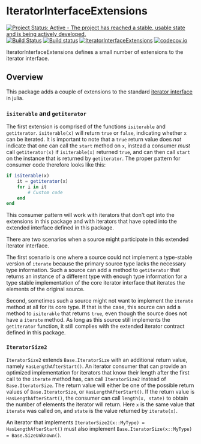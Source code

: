 # IteratorInterfaceExtensions

[![Project Status: Active - The project has reached a stable, usable state and is being actively developed.](http://www.repostatus.org/badges/latest/active.svg)](http://www.repostatus.org/#active)
[![Build Status](https://travis-ci.org/davidanthoff/IteratorInterfaceExtensions.jl.svg?branch=master)](https://travis-ci.org/davidanthoff/IteratorInterfaceExtensions.jl)
[![Build status](https://ci.appveyor.com/api/projects/status/8wti8nb7r373fxj4/branch/master?svg=true)](https://ci.appveyor.com/project/davidanthoff/iteratorinterfaceextensions-jl/branch/master)
[![IteratorInterfaceExtensions](http://pkg.julialang.org/badges/IteratorInterfaceExtensions_0.6.svg)](http://pkg.julialang.org/?pkg=IteratorInterfaceExtensions)
[![codecov.io](http://codecov.io/github/davidanthoff/IteratorInterfaceExtensions.jl/coverage.svg?branch=master)](http://codecov.io/github/davidanthoff/IteratorInterfaceExtensions.jl?branch=master)

IteratorInterfaceExtensions defines a small number of extensions to the iterator interface.

## Overview

This package adds a couple of extensions to the standard [iterator interface](https://docs.julialang.org/en/latest/manual/interfaces/#man-interface-iteration-1) in julia.

### ``isiterable`` and ``getiterator``

The first extension is comprised of the functions ``isiterable`` and ``getiterator``. ``isiterable(x)`` will return ``true`` or ``false``, indicating whether ``x`` can be iterated. It is important to note that a ``true`` return value does *not* indicate that one can call the ``start`` method on ``x``, instead a consumer *must* call ``getiterator(x)`` if ``isiterable(x)`` returned ``true``, and can then call ``start`` on the instance that is returned by ``getiterator``. The proper pattern for consumer code therefore looks like this:

````julia
if isiterable(x)
    it = getiterator(x)
    for i in it
        # Custom code
    end
end
````
This consumer pattern will work with iterators that don't opt into the extensions in this package and with iterators that have opted into the extended interface defined in this package.

There are two scenarios when a source might participate in this extended iterator interface.

The first scenario is one where a source could not implement a type-stable version of ``iterate`` because the primary source type lacks the necessary type information. Such a source can add a method to ``getiterator`` that returns an instance of a different type with enough type information for a type stable implementation of the core iterator interface that iterates the elements of the original source.

Second, sometimes such a source might not want to implement the ``iterate`` method at all for its core type. If that is the case, this source can add a method to ``isiterable`` that returns ``true``, even though the source does not have a ``iterate`` method. As long as this source still implements the ``getiterator`` function, it still complies with the extended iterator contract defined in this package.

### ``IteratorSize2``

``IteratorSize2`` extends ``Base.IteratorSize`` with an additional return value, namely ``HasLengthAfterStart()``. An iterator consumer that can provide an optimized implementation for iterators that know their length after the first call to the ``iterate`` method has, can call ``IteratorSize2`` instead of ``Base.IteratorSize``. The return value will either be one of the possible return values of ``Base.IteratorSize``, or ``HasLengthAfterStart()``. If the return value is ``HasLengthAfterStart()``, the consumer can call ``length(x, state)`` to obtain the number of elements the iterator will return. Here ``x`` is the same value that ``iterate`` was called on, and ``state`` is the value returned by
``iterate(x)``.

An iterator that implements ``IteratorSize2(x::MyType) = HasLengthAfterStart()`` must also implement ``Base.IteratorSize(x::MyType) = Base.SizeUnknown()``.
